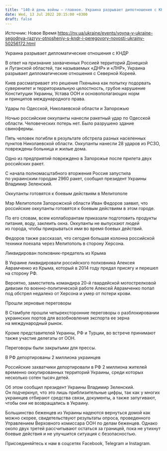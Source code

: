 ```yaml
---
title: "140-й день войны — главное. Украина разрывает дипотношения с КНДР, РФ ударила по Запорожью и двум областям, ликвидирован полковник-предатель"
date: Wed, 13 Jul 2022 20:15:00 +0300
draft: false
---
```

Источник: Новое Время https://nv.ua/ukraine/events/voyna-v-ukraine-segodnya-razryv-otnosheniy-s-kndr-i-peregovory-novosti-ukrainy-50256172.html


Украина разрывает дипломатические отношения с КНДР

В ответ на признание захваченных Россией территорий Донецкой и Луганской областей, так называемых «ДНР» и «ЛНР», Украина разрывает дипломатические отношения с Северной Кореей.

Киев рассматривает это решение Пхеньяна как попытку подорвать суверенитет и территориальную целостность, грубое нарушение Конституции Украины, Устава ООН и основополагающих норм и принципов международного права.

Удары по Одесской, Николаевской области и Запорожью

Ночью российские оккупанты нанесли ракетный удар по Одесской области. Человеческих потерь нет. Было разрушено здание свинофермы.

Пять человек погибли в результате обстрела разных населенных пунктов Николаевской области. Оккупанты нанесли 28 ударов из РСЗО, повреждены больница и жилые дома.

Одно из предприятий повреждено в Запорожье после прилета двух российских ракет.

С начала полномасштабного вторжения Россия запустила по украинским городам 2960 ракет, сообщил президент Украины Владимир Зеленский.

Оккупанты готовятся к боевым действиям в Мелитополе

Мэр Мелитополя Запорожской области Иван Федоров заявил, что российские оккупанты готовятся к боевым действиям в этом городе.

По его словам, всем коллаборантам приказали подготовить продукты питания, воду, заклеить окна. Оккупанты не выпускают людей из города, чтобы прикрываться ими во время боевых действий.

Федоров также рассказал, что сегодня большая колонна российской техники поехала через Мелитополь в сторону Херсона.

Ликвидирован полковник-предатель из Крыма

В Украине ликвидировали российского полковника Алексея Аврамченко из Крыма, который в 2014 году предал присягу и перешел на сторону РФ.

Вероятно, заместитель командира 20-й гвардейской мотострелковой дивизии по военно-политической работе Алексей Аврамченко попал под обстрел недалеко от Херсона и умер от потери крови.

Прошли зерновые переговоры

В Стамбуле прошли четырехсторонние переговоры о разблокировании украинских портов для возобновления экспорта ее зерна на международный рынок.

Кроме представителей Украины, РФ и Турции, во встрече принимают также участие делегаты от ООН.

Переговоры были закрытыми для прессы.

В РФ депортированы 2 миллиона украинцев

Российские захватчики депортировали в РФ 2 миллиона жителей временно оккупированных территорий Украины, среди которых несколько сотен тысяч детей.

Об этом сообщил президент Украины Владимир Зеленский. Он подчеркнул, что это лишь приблизительные цифры, так как у многих украинцев отбирают средства связи, документы, а также запугивают, чтобы они не возвращались в Украину.

Большинство беженцев из Украины надеются вернуться домой как можно скорее, свидетельствуют результаты опроса, проведенного Управлением Верховного комиссара ООН по делам беженцев. Однако около двух третей рассчитывают остаться за границей, пока не утихнут боевые действия и не улучшится ситуация с безопасностью.

Присоединяйтесь к нам в соцсетях Facebook, Telegram и Instagram.
